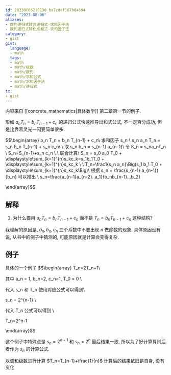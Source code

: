 ```yaml
---
id: 20230806210130_ba7cdaf167b84694
date: "2023-08-06"
aliases:
- 数列递归式转非递归式-求和因子法
- 数列递归式转化成和式-求和因子法
category:
- gist
gist:
  language:
  - math
  tags:
  - math
  - math/级数
  - math/数列
  - math/求和公式
  - math/求和因子法
  - math/递归式
tc:
- gist
---
```


内容来自 [[concrete_mathematics|具体数学]] 第二章第一节的例子.

形如 $a_n T_n = b_n T_{n-1} + c_n$ 的递归公式快速推导出和式公式, 不一定百分成功, 但是比靠着灵光一闪要简单很多.

$$\begin{array}
a_n T_n = b_n T_{n-1} + c_n\\
求和因子 s_n \\
s_n a_n T_n = s_n b_n T_{n-1} + s_n c_n\\
\\
取 s_n b_n = s_{n-1} a_{n-1}\\
令 S_n = s_na_nT_n \\
S_n=S_{n-1}+s_n c_n \\
\\
联合计算\\
S_n = s_0 a_0 T_0 + \displaystyle\sum_{k=1}^{n}s_kc_k=s_1b_1T_0 + \displaystyle\sum_{k=1}^{n}s_kc_k \\
\\
T_n=\frac1{s_n a_n}\Big(s_1 b_1 T_0 + \displaystyle\sum_{k=1}^{n}s_kc_k\Big)\\
根据 s_n = \frac{s_{n-1} a_{n-1}}{b_n} 可以推出 \\
s_n=\frac{a_{n-1}a_{n-2}..a_1}{b_nb_{n-1}...b_2}

\end{array}$$

## 解释

1. 为什么要用 $a_n T_n = b_n T_{n-1} + c_n$ 而不是 $T_n = b_n T_{n-1} + c_n$ 这种结构?

我理解的原因是, $a_n, b_n, c_n$ 三个系数中不要出现 $n$ 做除数的现象. 具体原因没有说, 从书中的例子中猜测的, 可能原因就是计算会变得复杂.

## 例子

具体的一个例子
$$\begin{array}
T_n=2T_n+1\\

其中 a_n = 1, b_n=2, c_n=1, T_0 = 0 \\

代入 s_n 和 T_n 使用对应公式可以得到\\

s_n = 2^{n-1} \\

代入 T_n 公式可以得到 \\

T_n=2^n-1 

\end{array}$$

这个例子中特殊点是 $s_n=2^{n-1}$ 和 $s_n=2^n$ 最后结果一致, 所以为了好计算算则后者作为 $s_n$ 的计算公式.

以调和级数进行计算 $T_n=T_{n-1}+\frac{1}{n}$ 计算后的结果依旧是自身, 没有变化